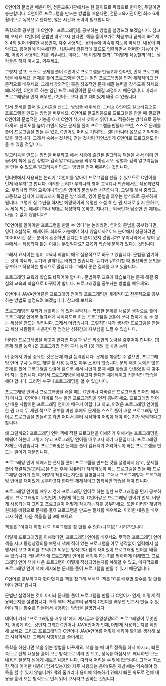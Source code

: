 C언어의 문법만 배운다면, 전문교육기관에서는 한 달이므로 독학으로 한다면, 두달이면 충분합니다. C언어로 프로그램을 만드는 방법을 배운다면, 전문교육기관이면 최소 6개월이므로 독학으로 한다면, 많은 시간과 노력이 필요합니다.
 
독학으로 공부할 때 C언어나 프로그래밍을 공부하는 방법을 설명드려 보겠습니다. 참고해 보세요.
C언어의 문법만 배우고자 한다면, 책을 훑어보기로 처음부터 끝까지 빠르게 3-4회 읽어 어떠한 내용인지, 자주 사용되는 용어들에 익숙해 지도록 하세요. 내용이 파악되고, 용어들에 익숙해지면, 처음부터 컴퓨터에 코드도 입력하면서 어떠한 기능이 언제, 어떻게 사용되는지를 외우세요. 이때는 "왜 이렇게 할까", "어떻게 작동할까"라는 생각들은 하지 마시고, 외우세요.
 
그렇지 않고, 스스로 문제를 풀어 C언어로 프로그램을 만들고자 한다면, 먼저 프로그래밍을 배우세요. 문제를 풀어 프로그램을 만드는 일인 프로그래밍을 먼저 체계적이고 전문적으로 배우세요. 그래서 창의적인 혹은 창조적인 문제 해결 능력을 갖추도록 하세요. 왜냐하면, C언어로 하는 일인 프로그래밍이란 문제 해결 과정이기 때문입니다. 따라서 프로그래밍을 먼저 배우면, C언어도 보다 쉽고 재미있게 배울 수 있습니다.
 
먼저 문제를 풀어 알고리듬을 만드는 방법을 배우세요. 그리고 C언어로 알고리듬으로 프로그램을 만드는 방법을 배우세요. C언어로 알고리듬으로 프로그램을 만들 때 필요한 C언어의 문법적인 기능을 이제 C언어 책에서 찾아서 읽어 보고 적용하는 방식으로 공부하세요. 난이도를 높여 가면서 많은 문제를 풀어 프로그램을 만들다 보면, 스스로 문제를 풀어 프로그램을 만들 수 있고, C언어도 머리로 기억하는 것이 아니라 몸으로 기억되어 있을 것입니다. 그래서 숨쉬는 것처럼, 걷는 것처럼 자연스럽게 C언어로 프로그램도 만들 수 있을 것입니다.
 
알고리듬을 만드는 방법을 배우라고 해서 시중에 출간된 알고리듬 책들을 사서 이미 만들어져 책에 실린 정렬과 검색 알고리듬들을 외우지 마십시오. 정렬과 검색 알고리듬들을 만들 수 있도록 알고리듬을 만드는 방법을 먼저 배우라는 것입니다.
 
인터넷에서 사용되는 논리가 "C언어를 알아야 프로그램을 만들 수 있으므로 C언어를 먼저 배우라"고 합니다. 이러한 논리가 우리나라 영어 교육이나 학습에서도 적용되었지요.  우리나라 영어 교육이나 학습은 영어의 문법부터 시작합니다. 그렇게 해서 중학교, 고등학교 심지어 대학교까지 똑같은 방식으로, 영어 문법을 외우는 방식으로 공부하게 됩니다. 그렇게 십 수년을 하지만 헤밍웨이의 유명한 소설 책 한 권 제대로 읽지 못하고, 두 세쪽 되는 에세이 하나 제대로 작성하지 못하고, 지나가는 외국인과 담소한 번 제대로 나눌 수 없지 않습니까?
 
"C언어를 알아야만 프로그램을 만들 수 있다"는 논리라면, 영어의 문법을 공부했다면, 영어 소설책도, 에세이도 회화도 가능해야 하지 않습니까? 어느 분야에서 성공하려면, 10000시간 정도 분야에 집중하면 된다는 이론이 있지 않습니까? 우리나라에서 영어 공부에서는 적용되지 않는 이유는 무엇일까요? 교육과 학습에 문제가 있다는 것입니다.
 
그래서 요사이는 영어 교육과 학습이 매우 실용적으로 바뀌고 있습니다. 문법을 암기하는 것이 아니라, 듣기와 말하기로 바뀌고 있습니다. 듣기와 말하기할 때 필요하면 문법을 공부하고 적용하는 방식으로 말입니다. 그래서 좋은 결과를 내고 있습니다.

프로그래밍 교육과 학습도 바뀌어야 합니다. 문법위주 교육과 학습보다는 문제 해결 중심의 교육과 학습으로 바뀌어야 합니다. 프로그래밍을 공부하는 방법을 배우세요.

C언어나 JAVA언어같은 프로그래밍 언어와 프로그래밍을 체계적이고 전문적으로 공부하는 방법도 설명드려 보겠습니다. 참고해 보세요.
 
프로그래밍은 우리가 생활하는 데 있어 부닥치는 복잡한 문제를 새로운 생각으로 풀어 프로그래밍 언어로 컴퓨터가 처리하도록 하는 프로그램을 만들어 보다 편하게 살 수 있는 세상을 만드는 일입니다. 그래서 어렵습니다. 그렇지만 내가 생각한 프로그램을 만들고 세상 사람들이 사용한다면 엄청난 성취감과 자부심을 느낄 수 있습니다.
 
이러한 프로그래밍을 하고자 한다면 다음과 같은 최소한의 능력을 갖추어야 합니다.
(1) 문제 해결 능력
(2) 프로그래밍 언어 구사 능력
(3) 개발 툴 사용 능력
 
이 중에서 가장 중요한 것은 문제 해결 능력입니다. 문제를 해결할 수 없으면, 프로그래밍 언어 구사 능력도 개발 툴 사용 능력도 아무 소용이 없습니다. 문제 해결 능력은 많은 문제를 풀어 프로그램을 만들어 봄으로 해서 나만의 문제 해결 방법을 만들었을 때 갖추어 지는 것입니다. 따라서 프로그래밍을 배우고자 한다면 체계적이고 전문적인 학습을 해야 합니다. 그러면 누구나 프로그래밍을 할 수 있습니다.

프로그래밍 언어나 프로그래밍을 배울 때는 C언어나 자바같은 프로그래밍 언어만 배우지 마시고, C언어나 자바로 하는 일인 프로그래밍을 먼저 공부하세요. 프로그래밍 언어만 배운 사람이면 프로그래밍 언어가 배우기 어렵다고 하고, 어려운 프로그래밍 언어를 한 권 내지 두 세권 책으로 공부를 마친 후에도 문제를 스스로 풀어 배운 프로그래밍 언어로 프로그램을 만들려고 하면 어디서 부터 시작하여 어떻게 해야 하는지가 막막하다고 합니다.
 
왜 그럴까요? 프로그래밍 언어 책에 적힌 프로그램을 이해하기 위해서는 프로그래밍을 배워야 하는데 그렇지 않고 프로그래밍 언어를 배우고자 하기 때문입니다. 프로그래밍 자체는 어렵습니다. 프로그래밍은 문제를 풀어 컴퓨터가 처리하도록 하는 프로그램을 만드는 일이기 때문입니다.
 
프로그래밍 언어 책에서는 문제를 풀어 프로그램을 만드는 것을 설명하지 않고, 문제를 풀어 해결책(알고리듬)을 만든 후에 컴퓨터가 처리하도록 하는 프로그램을 만들 때 프로그래밍 언어가 언제, 어떻게 적용되는지만을 설명합니다. 그래서 프로그래밍과 프로그래밍 언어를 재미있게 공부하고자 한다면 체계적이고 합리적인 학습을 해야 합니다.

프로그래밍 언어를 배우기 전에 프로그래밍 언어로 하는 일인 프로그래밍을 먼저 공부하세요. 프로그래밍이 무엇인지, 어떻게 하는지, C언어같은 프로그래밍 언어가 언제, 어떻게 사용되는지 그리고 프로그램이 어떻게 작동하는지를 공부하세요. 또한 이러한 개념과 원리를 바탕으로 문제를 풀어 프로그램을 만드는 절차를 배우세요. 이러한 내용을 배우고자 하면, 다음 책들을 참고해 보세요.
 
책들은 "이렇게 하면 나도 프로그램을 잘 만들 수 있다(나프잘)" 시리즈입니다.
 
이렇게 프로그래밍을 이해했다면, 프로그래밍 언어를 배우세요. 무작정 프로그래밍 언어 책을 사고 동영상강의를 보면서 책에 적혀 있는 프로그램을 아무 생각없이 입력해서 실행시켜 보고 머리를 끄덕이고 외우는 방식보다 쉽게 재미있게 프로그래밍 언어를 배울 수 있습니다. 왜냐하면 왜 프로그래밍 언어를 배워야 하는지를 명확하게 이해했고, 프로그래밍 언어 책에 나온 프로그램이 어떻게 작성되었는지를 이해할 수 있고, 마지막으로 프로그래밍 언어 책에 제시되는 문제를 풀어 프로그램을 만들 수 있기 때문입니다.
 
C언어를 공부하고자 한다면 다음 책을 참고해 보세요.
책은 "C를 배우면 함수를 잘 만들어야 한다"입니다.
 
문법만 설명하는 것이 아니라 문제를 풀어 프로그램을 만들 때 C언어가 언제, 어떻게 적용되는지를 설명합니다. 특히 책의 처음부터 끝까지 C언어를 배우면 반드시 만들 수 있어야 하는 함수를 만들어서 사용하는 방법을 설명합니다.
 
네이버 카페 "프로그래밍을 배우자"에서 게시글과 동영상강의로 프로그래밍이 무엇인지, 어떻게 하는 것인지 그리고 C언어나 JAVA언어가 언제, 어떻게 사용되는지를 확인해 보세요. 그리고 프로그래밍과 C언어나 JAVA언어를 어떻게 배워야 할지를 생각해 보고 시작하세요. 그래서 시행착오를 줄이세요.

독학을 하신다면 책을 읽는 방법을 바꾸세요. 책을 볼 때 바로 정독을 하지 마시고, 빠른 속도로 전체 내용을 훓어 보는 방식으로 여러 번 보고, 정독을 하십시오. 왜냐하면 모든 내용은 질문자 님에게 새로운 내용입니다. 따라서 어려울 수 밖에 없습니다. 그래서 최소한 책에 어떠한 내용이 담겨 있는지와 자주 사용되는 용어(혹은 개념)에는 익숙해야 정독을 할 수 있지 않습니까? 책의 줄거리나 용어에 익숙하기 위해서 빠른 속도로 전체 내용을 훑어 보는 방식으로 먼저 읽어 보시라고 권하는 것입니다.